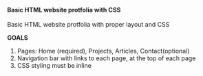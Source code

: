 **Basic HTML website protfolia with CSS**
<br><br>
Basic HTML website protfolia with proper layout and CSS

**GOALS**
<ol>
<li>Pages: Home (required), Projects, Articles, Contact(optional)</li>
<li>Navigation bar with links to each page, at the top of each page</li>
<li>CSS styling must be inline</li>
</ol>



